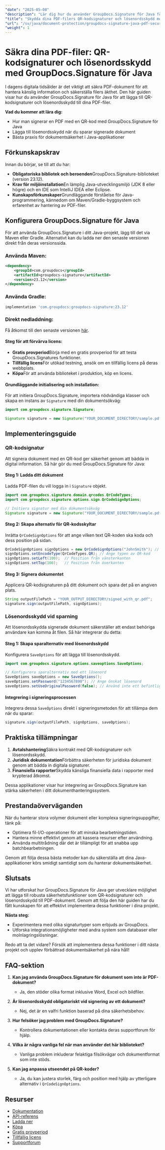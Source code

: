 ```yaml
---
"date": "2025-05-08"
"description": "Lär dig hur du använder GroupDocs.Signature för Java för att signera och säkra dina PDF-dokument med QR-kodsignaturer och lösenordsskydd. Förbättra dokumentsäkerheten i dina Java-applikationer."
"title": "Skydda dina PDF-filers QR-kodsignaturer och lösenordsskydd med GroupDocs.Signature för Java"
"url": "/sv/java/document-protection/groupdocs-signature-java-pdf-security-guide/"
"weight": 1
---
```


# Säkra dina PDF-filer: QR-kodsignaturer och lösenordsskydd med GroupDocs.Signature för Java

I dagens digitala tidsålder är det viktigt att säkra PDF-dokument för att hantera känslig information och säkerställa filers äkthet. Den här guiden visar hur du använder GroupDocs.Signature för Java för att lägga till QR-kodsignaturer och lösenordsskydd till dina PDF-filer.

**Vad du kommer att lära dig:**
- Hur man signerar en PDF med en QR-kod med GroupDocs.Signature för Java
- Lägga till lösenordsskydd när du sparar signerade dokument
- Bästa praxis för dokumentsäkerhet i Java-applikationer

## Förkunskapskrav
Innan du börjar, se till att du har:
- **Obligatoriska bibliotek och beroenden**GroupDocs.Signature-biblioteket (version 23.12).
- **Krav för miljöinstallation**En lämplig Java-utvecklingsmiljö (JDK 8 eller högre) och en IDE som IntelliJ IDEA eller Eclipse.
- **Kunskapsförkunskaper**Grundläggande förståelse för Java-programmering, kännedom om Maven/Gradle-byggsystem och erfarenhet av hantering av PDF-filer.

## Konfigurera GroupDocs.Signature för Java
För att använda GroupDocs.Signature i ditt Java-projekt, lägg till det via Maven eller Gradle. Alternativt kan du ladda ner den senaste versionen direkt från deras versionssida.

### Använda Maven:
```xml
<dependency>
    <groupId>com.groupdocs</groupId>
    <artifactId>groupdocs-signature</artifactId>
    <version>23.12</version>
</dependency>
```

### Använda Gradle:
```gradle
implementation 'com.groupdocs:groupdocs-signature:23.12'
```

### Direkt nedladdning:
Få åtkomst till den senaste versionen [här](https://releases.groupdocs.com/signature/java/).

#### Steg för att förvärva licens:
- **Gratis provperiod**Börja med en gratis provperiod för att testa GroupDocs.Signatures funktioner.
- **Tillfällig licens**För utökad testning, ansök om en tillfällig licens på deras webbplats.
- **Köpa**För att använda biblioteket i produktion, köp en licens.

#### Grundläggande initialisering och installation:
För att initiera GroupDocs.Signature, importera nödvändiga klasser och skapa en instans av `Signature` med din dokumentsökväg:

```java
import com.groupdocs.signature.Signature;

Signature signature = new Signature("YOUR_DOCUMENT_DIRECTORY/sample.pdf");
```

## Implementeringsguide
### QR-kodsignatur
Att signera dokument med en QR-kod ger säkerhet genom att bädda in digital information. Så här gör du med GroupDocs.Signature för Java:

#### Steg 1: Ladda ditt dokument
Ladda PDF-filen du vill logga in i `Signature` objekt.

```java
import com.groupdocs.signature.domain.qrcodes.QrCodeTypes;
import com.groupdocs.signature.options.sign.QrCodeSignOptions;

// Initiera signatur med din dokumentsökväg
Signature signature = new Signature("YOUR_DOCUMENT_DIRECTORY/sample.pdf");
```

#### Steg 2: Skapa alternativ för QR-kodsskyltar
Inrätta `QrCodeSignOptions` för att ange vilken text QR-koden ska koda och dess position på sidan.

```java
QrCodeSignOptions signOptions = new QrCodeSignOptions("JohnSmith"); // Koda den här texten till en QR-kod
signOptions.setEncodeType(QrCodeTypes.QR); // Ange typen av QR-kod
signOptions.setLeft(100);  // Position från vänsterkanten
signOptions.setTop(100);   // Position från överkanten
```

#### Steg 3: Signera dokumentet
Applicera QR-kodsignaturen på ditt dokument och spara det på en angiven plats.

```java
String outputFilePath = "YOUR_OUTPUT_DIRECTORY/signed_with_qr.pdf";
signature.sign(outputFilePath, signOptions);
```

### Lösenordsskydd vid sparning
Att lösenordsskydda signerade dokument säkerställer att endast behöriga användare kan komma åt filen. Så här integrerar du detta:

#### Steg 1: Skapa sparalternativ med lösenordsskydd
Konfigurera `SaveOptions` för att lägga till lösenordsskydd.

```java
import com.groupdocs.signature.options.saveoptions.SaveOptions;

// Konfigurera sparalternativ med ett lösenord
SaveOptions saveOptions = new SaveOptions();
saveOptions.setPassword("1234567890"); // Ange önskat lösenord
saveOptions.setUseOriginalPassword(false); // Använd inte ett befintligt dokumentlösenord om det finns
```

#### Integrering i signeringsprocessen
Integrera dessa `SaveOptions` direkt i signeringsmetoden för att tillämpa dem när du sparar:

```java
signature.sign(outputFilePath, signOptions, saveOptions);
```

## Praktiska tillämpningar
1. **Avtalshantering**Säkra kontrakt med QR-kodsignaturer och lösenordsskydd.
2. **Juridisk dokumentation**Förbättra säkerheten för juridiska dokument genom att bädda in digitala signaturer.
3. **Finansiella rapporter**Skydda känsliga finansiella data i rapporter med krypterad åtkomst.

Dessa applikationer visar hur integrering av GroupDocs.Signature kan stärka säkerheten i ditt dokumenthanteringssystem.

## Prestandaöverväganden
När du hanterar stora volymer dokument eller komplexa signeringsuppgifter, tänk på:
- Optimera fil-I/O-operationer för att minska bearbetningstiden.
- Hantera minne effektivt genom att kassera resurser efter användning.
- Använda multitrådning där det är tillämpligt för att snabba upp batchbearbetningen.

Genom att följa dessa bästa metoder kan du säkerställa att dina Java-applikationer körs smidigt samtidigt som du hanterar dokumentsäkerhet.

## Slutsats
Vi har utforskat hur GroupDocs.Signature för Java ger utvecklare möjlighet att lägga till robusta säkerhetsfunktioner som QR-kodsignaturer och lösenordsskydd till PDF-dokument. Genom att följa den här guiden har du fått kunskapen för att effektivt implementera dessa funktioner i dina projekt.

**Nästa steg:**
- Experimentera med olika signaturtyper som erbjuds av GroupDocs.
- Utforska integrationsmöjligheter med andra system som databaser eller molnlagringslösningar.

Redo att ta det vidare? Försök att implementera dessa funktioner i ditt nästa projekt och upplev förbättrad dokumentsäkerhet på nära håll!

## FAQ-sektion
1. **Kan jag använda GroupDocs.Signature för dokument som inte är PDF-dokument?**
   - Ja, den stöder olika format inklusive Word, Excel och bildfiler.
   
2. **Är lösenordsskydd obligatoriskt vid signering av ett dokument?**
   - Nej, det är en valfri funktion baserad på dina säkerhetsbehov.
3. **Hur felsöker jag problem med GroupDocs.Signature?**
   - Kontrollera dokumentationen eller kontakta deras supportforum för hjälp.
4. **Vilka är några vanliga fel när man använder det här biblioteket?**
   - Vanliga problem inkluderar felaktiga filsökvägar och dokumentformat som inte stöds.
5. **Kan jag anpassa utseendet på QR-koder?**
   - Ja, du kan justera storlek, färg och position med hjälp av ytterligare alternativ i `QrCodeSignOptions`.

## Resurser
- [Dokumentation](https://docs.groupdocs.com/signature/java/)
- [API-referens](https://reference.groupdocs.com/signature/java/)
- [Ladda ner](https://releases.groupdocs.com/signature/java/)
- [Köpa](https://purchase.groupdocs.com/buy)
- [Gratis provperiod](https://releases.groupdocs.com/signature/java/)
- [Tillfällig licens](https://purchase.groupdocs.com/temporary-license/)
- [Supportforum](https://forum.groupdocs.com/c/signature/)